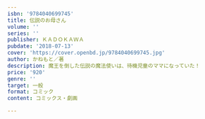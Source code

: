 ```yaml
---
isbn: '9784040699745'
title: 伝説のお母さん
volume: ''
series: ''
publisher: ＫＡＤＯＫＡＷＡ
pubdate: '2018-07-13'
cover: 'https://cover.openbd.jp/9784040699745.jpg'
author: かねもと／著
description: 魔王を倒した伝説の魔法使いは、待機児童のママになっていた！
price: '920'
genre: ''
target: 一般
format: コミック
content: コミックス・劇画

---
```

